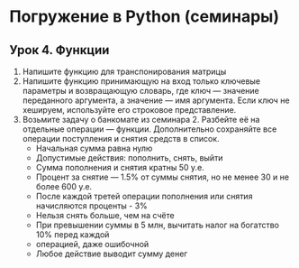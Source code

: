 # Погружение в Python (семинары)

## Урок 4. Функции

1. Напишите функцию для транспонирования матрицы
2. Напишите функцию принимающую на вход только ключевые параметры и возвращающую словарь, где ключ — значение переданного аргумента, а значение — имя аргумента. Если ключ не хешируем, используйте его строковое представление.
3. Возьмите задачу о банкомате из семинара 2. Разбейте её на отдельные операции — функции. Дополнительно сохраняйте все операции поступления и снятия средств в список.
   - Начальная сумма равна нулю
   - Допустимые действия: пополнить, снять, выйти
   - Сумма пополнения и снятия кратны 50 у.е.
   - Процент за снятие — 1.5% от суммы снятия, но не менее 30 и не более 600 у.е.
   - После каждой третей операции пополнения или снятия начисляются проценты - 3%
   - Нельзя снять больше, чем на счёте
   - При превышении суммы в 5 млн, вычитать налог на богатство 10% перед каждой
   - операцией, даже ошибочной
   - Любое действие выводит сумму денег
